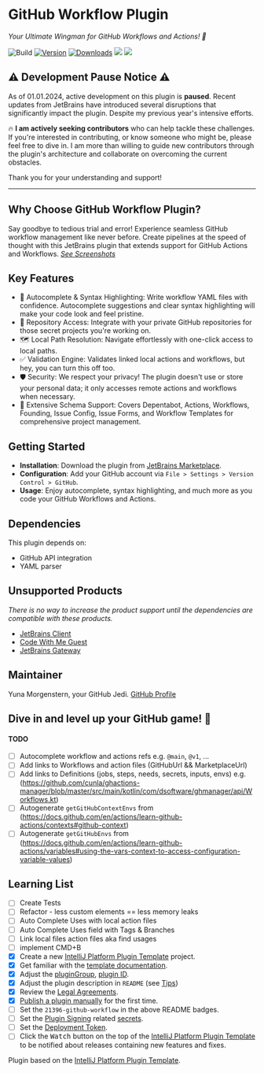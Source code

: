 # GitHub Workflow Plugin

*Your Ultimate Wingman for GitHub Workflows and Actions! 🚀*

![Build](https://github.com/YunaBraska/github-workflow-plugin/workflows/Build/badge.svg)
[![Version](https://img.shields.io/jetbrains/plugin/v/21396-github-workflow.svg)](https://plugins.jetbrains.com/plugin/21396-github-workflow)
[![Downloads](https://img.shields.io/jetbrains/plugin/d/21396-github-workflow.svg)](https://plugins.jetbrains.com/plugin/21396-github-workflow)
[![](https://img.shields.io/static/v1?label=Sponsor&message=%E2%9D%A4&logo=GitHub&color=%23fe8e86)](https://github.com/sponsors/YunaBraska)
[![](https://img.shields.io/static/v1?label=DataPrivacy&message=%F0%9F%94%92&logo=springsecurity&color=%#6DB33F)](docs/DataPrivacy.md)

## ⚠️ Development Pause Notice ⚠️

As of 01.01.2024, active development on this plugin is **paused**. Recent updates from JetBrains have introduced several
disruptions that significantly impact the plugin. Despite my previous year's intensive efforts.

🔥 **I am actively seeking contributors** who can help tackle these challenges. If you're interested in contributing, or
know someone who might be, please feel free to dive in. I am more than willing to guide new contributors through the
plugin's architecture and collaborate on overcoming the current obstacles.

Thank you for your understanding and support!

---

## Why Choose GitHub Workflow Plugin?

<!-- Plugin description -->
Say goodbye to tedious trial and error! Experience seamless GitHub workflow management like never before. Create
pipelines at the speed of thought with this JetBrains plugin that extends support for GitHub Actions and Workflows.
_[See Screenshots](https://plugins.jetbrains.com/plugin/21396-github-workflow)_

## Key Features

* 🌈 Autocomplete & Syntax Highlighting: Write workflow YAML files with confidence. Autocomplete suggestions and clear
  syntax highlighting will make your code look and feel pristine.
* 🚀 Repository Access: Integrate with your private GitHub repositories for those secret projects you're working on.
* 🗺️ Local Path Resolution: Navigate effortlessly with one-click access to local paths.
* ✅ Validation Engine: Validates linked local actions and workflows, but hey, you can turn this off too.
* 🛡️ Security: We respect your privacy! The plugin doesn't use or store your personal data; it only accesses remote
  actions and workflows when necessary.
* 🧩 Extensive Schema Support: Covers Depentabot, Actions, Workflows, Founding, Issue Config, Issue Forms, and Workflow
  Templates for comprehensive project management.

## Getting Started

* **Installation**: Download the plugin
  from [JetBrains Marketplace](https://plugins.jetbrains.com/plugin/21396-github-workflow).
* **Configuration**: Add your GitHub account via `File > Settings > Version Control > GitHub`.
* **Usage**: Enjoy autocomplete, syntax highlighting, and much more as you code your GitHub Workflows and Actions.

## Dependencies

This plugin depends on:

* GitHub API integration
* YAML parser

## Unsupported Products

*There is no way to increase the product support until the dependencies are compatible with these products.*

* [JetBrains Client](https://www.jetbrains.com/help/idea/code-with-me-guest-ui-overview.html)
* [Code With Me Guest](https://www.jetbrains.com/help/idea/code-with-me.html)
* [JetBrains Gateway](https://www.jetbrains.com/de-de/remote-development/gateway/)

## Maintainer

Yuna Morgenstern, your GitHub Jedi.
[GitHub Profile](https://github.com/YunaBraska/github-workflow-plugin)

## Dive in and level up your GitHub game! 🌟

<!-- Plugin description end -->

#### TODO

- [ ] Autocomplete workflow and actions refs e.g. `@main`, `@v1`, ...
- [ ] Add links to Workflows and action files (GitHubUrl && MarketplaceUrl)
- [ ] Add links to Definitions (jobs, steps, needs, secrets, inputs, envs)
  e.g. (https://github.com/cunla/ghactions-manager/blob/master/src/main/kotlin/com/dsoftware/ghmanager/api/Workflows.kt)
- [ ] Autogenerate `getGitHubContextEnvs`
  from (https://docs.github.com/en/actions/learn-github-actions/contexts#github-context)
- [ ] Autogenerate `getGitHubEnvs`
  from (https://docs.github.com/en/actions/learn-github-actions/variables#using-the-vars-context-to-access-configuration-variable-values)

## Learning List

- [ ] Create Tests
- [ ] Refactor - less custom elements == less memory leaks
- [ ] Auto Complete Uses with local action files
- [ ] Auto Complete Uses field with Tags & Branches
- [ ] Link local files action files aka find usages
- [ ] implement CMD+B
- [x] Create a new [IntelliJ Platform Plugin Template][template] project.
- [x] Get familiar with the [template documentation][template].
- [x] Adjust the [pluginGroup](./gradle.properties), [plugin ID](./src/main/resources/META-INF/plugin.xml).
- [x] Adjust the plugin description in `README` (see [Tips][docs:plugin-description])
- [x] Review
  the [Legal Agreements](https://plugins.jetbrains.com/docs/marketplace/legal-agreements.html?from=IJPluginTemplate).
- [x] [Publish a plugin manually](https://plugins.jetbrains.com/docs/intellij/publishing-plugin.html?from=IJPluginTemplate)
  for the first time.
- [ ] Set the `21396-github-workflow` in the above README badges.
- [ ] Set the [Plugin Signing](https://plugins.jetbrains.com/docs/intellij/plugin-signing.html?from=IJPluginTemplate)
  related [secrets](https://github.com/JetBrains/intellij-platform-plugin-template#environment-variables).
- [ ] Set
  the [Deployment Token](https://plugins.jetbrains.com/docs/marketplace/plugin-upload.html?from=IJPluginTemplate).
- [ ] Click the <kbd>Watch</kbd> button on the top of the [IntelliJ Platform Plugin Template][template] to be notified
  about releases containing new features and fixes.

Plugin based on the [IntelliJ Platform Plugin Template][template].

[template]: https://github.com/JetBrains/intellij-platform-plugin-template

[docs:plugin-description]: https://plugins.jetbrains.com/docs/intellij/plugin-user-experience.html#plugin-description-and-presentation
